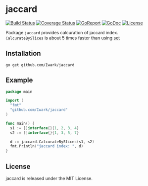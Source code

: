 jaccard
===
[![Build Status](https://travis-ci.org/Iwark/jaccard.svg?branch=master)](https://travis-ci.org/Iwark/jaccard)
[![Coverage Status](https://coveralls.io/repos/github/Iwark/jaccard/badge.svg?branch=master)](https://coveralls.io/github/Iwark/jaccard?branch=master)
[![GoReport](https://goreportcard.com/badge/Iwark/jaccard)](http://goreportcard.com/report/Iwark/jaccard)
[![GoDoc](https://godoc.org/github.com/Iwark/jaccard?status.svg)](https://godoc.org/github.com/Iwark/jaccard)
[![License](https://img.shields.io/badge/license-MIT-blue.svg)](LICENSE)

Package `jaccard` provides calcuration of jaccard index.  
``CalcurateBySlices`` is about 5 times faster than using [set](github.com/deckarep/golang-set)

## Installation

```
go get github.com/Iwark/jaccard
```

## Example

```go
package main

import (
  "fmt"
  "github.com/Iwark/jaccard"
)

func main() {
  s1 := []interface{}{1, 2, 3, 4}
  s2 := []interface{}{1, 3, 5, 7}

  d := jaccard.CalcurateBySlices(s1, s2)
  fmt.Println("jaccard index: ", d)
}
```

## License

jaccard is released under the MIT License.
